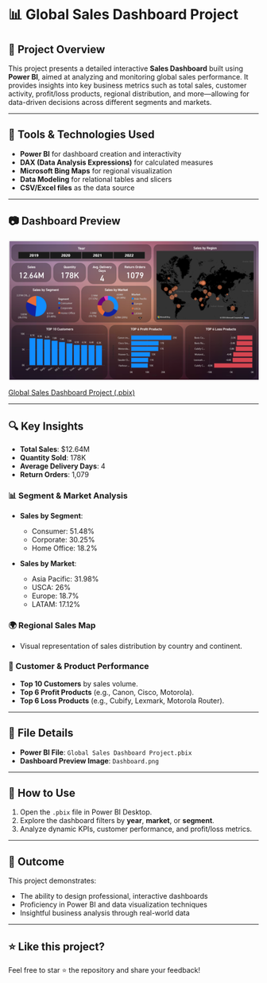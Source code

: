 # 📊 Global Sales Dashboard Project

## 📌 Project Overview

This project presents a detailed interactive **Sales Dashboard** built using **Power BI**, aimed at analyzing and monitoring global sales performance. It provides insights into key business metrics such as total sales, customer activity, profit/loss products, regional distribution, and more—allowing for data-driven decisions across different segments and markets.

---

## 🧰 Tools & Technologies Used

- **Power BI** for dashboard creation and interactivity  
- **DAX (Data Analysis Expressions)** for calculated measures  
- **Microsoft Bing Maps** for regional visualization  
- **Data Modeling** for relational tables and slicers  
- **CSV/Excel files** as the data source  

---

## 📷 Dashboard Preview

![Global Sales Dashboard](Dashboard.png)


[ Global Sales Dashboard Project (.pbix)](./Global%20Sales%20Dashboard%20Project.pbix)

---

## 🔍 Key Insights

- **Total Sales**: $12.64M  
- **Quantity Sold**: 178K  
- **Average Delivery Days**: 4  
- **Return Orders**: 1,079  

### 📊 Segment & Market Analysis

- **Sales by Segment**:
  - Consumer: 51.48%
  - Corporate: 30.25%
  - Home Office: 18.2%

- **Sales by Market**:
  - Asia Pacific: 31.98%
  - USCA: 26%
  - Europe: 18.7%
  - LATAM: 17.12%

### 🌍 Regional Sales Map

- Visual representation of sales distribution by country and continent.

### 👥 Customer & Product Performance

- **Top 10 Customers** by sales volume.
- **Top 6 Profit Products** (e.g., Canon, Cisco, Motorola).
- **Top 6 Loss Products** (e.g., Cubify, Lexmark, Motorola Router).

---

## 📁 File Details

- **Power BI File**: `Global Sales Dashboard Project.pbix`  
- **Dashboard Preview Image**: `Dashboard.png`

---

## 🚀 How to Use

1. Open the `.pbix` file in Power BI Desktop.
2. Explore the dashboard filters by **year**, **market**, or **segment**.
3. Analyze dynamic KPIs, customer performance, and profit/loss metrics.

---

## 🎯 Outcome

This project demonstrates:

- The ability to design professional, interactive dashboards
- Proficiency in Power BI and data visualization techniques
- Insightful business analysis through real-world data

---

## ⭐ Like this project?

Feel free to star ⭐ the repository and share your feedback!

